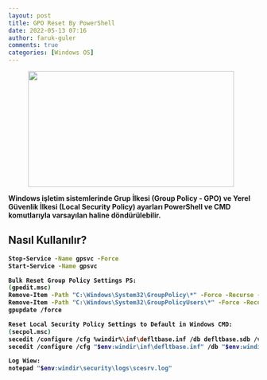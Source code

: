 ```yaml
---
layout: post
title: GPO Reset By PowerShell
date: 2022-05-13 07:16
author: faruk-guler
comments: true
categories: [Windows OS]
---
```

<!-- wp:image {"id":333,"width":414,"height":233,"sizeSlug":"large","linkDestination":"none"} -->
<figure class="wp-block-image size-large is-resized"><img src="https://farukguler.com/assets/post_images/powershell-4-sdn.jpg?w=1024" alt="" class="wp-image-333" width="414" height="233" /></figure>
<!-- /wp:image -->

<!-- wp:paragraph -->
<strong>Windows işletim sistemlerinde Grup İlkesi (Group Policy - GPO) ve Yerel Güvenlik İlkesi (Local Security Policy) ayarları PowerShell ve CMD komutlarıyla varsayılan haline döndürülebilir.
<!-- /wp:paragraph -->


<!-- wp:heading -->
<h2 class="wp-block-heading"><strong>Nasıl Kullanılır?</strong></h2>
<!-- /wp:heading -->

<!-- wp:preformatted -->
```bash
Stop-Service -Name gpsvc -Force
Start-Service -Name gpsvc

Bulk Reset Group Policy Settings PS:
(gpedit.msc)
Remove-Item -Path "C:\Windows\System32\GroupPolicy\*" -Force -Recurse -ErrorAction SilentlyContinue
Remove-Item -Path "C:\Windows\System32\GroupPolicyUsers\*" -Force -Recurse -ErrorAction SilentlyContinue
gpupdate /force

Reset Local Security Policy Settings to Default in Windows CMD:
(secpol.msc)
secedit /configure /cfg %windir%\inf\defltbase.inf /db defltbase.sdb /verbose
secedit /configure /cfg "$env:windir\inf\defltbase.inf" /db "$env:windir\security\database\defltbase.sdb" /verbose

Log Wiew:
notepad "$env:windir\security\logs\scesrv.log"
```
<!-- wp:paragraph -->
